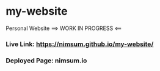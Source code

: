 # my-website
Personal Website 
==> WORK IN PROGRESS <==

### Live Link: https://nimsum.github.io/my-website/
### Deployed Page: nimsum.io
